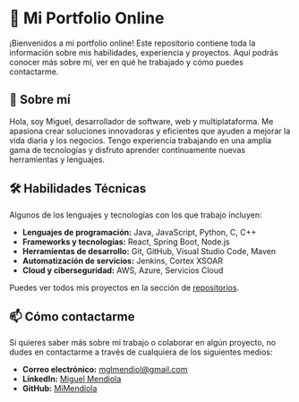 # 💼 Mi Portfolio Online

¡Bienvenidos a mi portfolio online! Este repositorio contiene toda la información sobre mis habilidades, experiencia y proyectos. Aquí podrás conocer más sobre mí, ver en qué he trabajado y cómo puedes contactarme.

## 📖 Sobre mí

Hola, soy Miguel, desarrollador de software, web y multiplataforma. Me apasiona crear soluciones innovadoras y eficientes que ayuden a mejorar la vida diaria y los negocios. Tengo experiencia trabajando en una amplia gama de tecnologías y disfruto aprender continuamente nuevas herramientas y lenguajes.

## 🛠️ Habilidades Técnicas

Algunos de los lenguajes y tecnologías con los que trabajo incluyen:

- **Lenguajes de programación:** Java, JavaScript, Python, C, C++
- **Frameworks y tecnologías:** React, Spring Boot, Node.js
- **Herramientas de desarrollo:** Git, GitHub, Visual Studio Code, Maven
- **Automatización de servicios:** Jenkins, Cortex XSOAR
- **Cloud y ciberseguridad:** AWS, Azure, Servicios Cloud

Puedes ver todos mis proyectos en la sección de [repositorios](https://github.com/MiMendiola?tab=repositories).

## 📫 Cómo contactarme

Si quieres saber más sobre mi trabajo o colaborar en algún proyecto, no dudes en contactarme a través de cualquiera de los siguientes medios:

- **Correo electrónico:** mglmendiol@gmail.com
- **LinkedIn:** [Miguel Mendiola](https://www.linkedin.com/in/mimendiola/)
- **GitHub:** [MiMendiola](https://github.com/MiMendiola)
